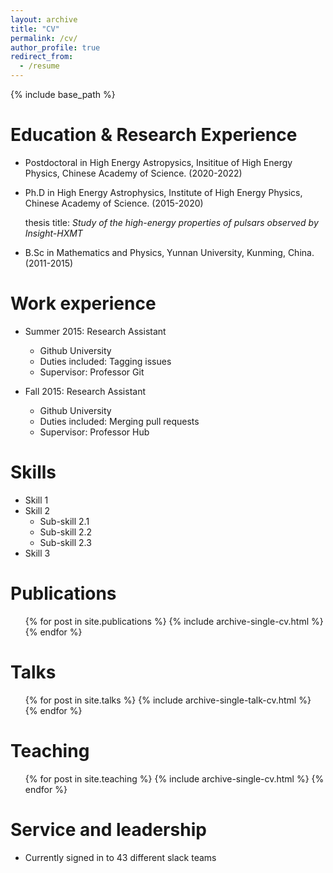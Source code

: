 ```yaml
---
layout: archive
title: "CV"
permalink: /cv/
author_profile: true
redirect_from:
  - /resume
---
```


{% include base_path %}

Education & Research Experience
======
* Postdoctoral in High Energy Astropysics, Insititue of High Energy Physics, Chinese Academy of Science. (2020-2022)

* Ph.D in High Energy Astrophysics, Institute of High Energy Physics, Chinese Academy of Science. (2015-2020)

    thesis title: *Study of the high-energy properties of pulsars observed by Insight-HXMT*

* B.Sc in Mathematics and Physics, Yunnan University, Kunming, China. (2011-2015)

Work experience
======
* Summer 2015: Research Assistant
  * Github University
  * Duties included: Tagging issues
  * Supervisor: Professor Git

* Fall 2015: Research Assistant
  * Github University
  * Duties included: Merging pull requests
  * Supervisor: Professor Hub
  
Skills
======
* Skill 1
* Skill 2
  * Sub-skill 2.1
  * Sub-skill 2.2
  * Sub-skill 2.3
* Skill 3

Publications
======
  <ul>{% for post in site.publications %}
    {% include archive-single-cv.html %}
  {% endfor %}</ul>

Talks
======
  <ul>{% for post in site.talks %}
    {% include archive-single-talk-cv.html %}
  {% endfor %}</ul>

Teaching
======
  <ul>{% for post in site.teaching %}
    {% include archive-single-cv.html %}
  {% endfor %}</ul>

Service and leadership
======
* Currently signed in to 43 different slack teams
